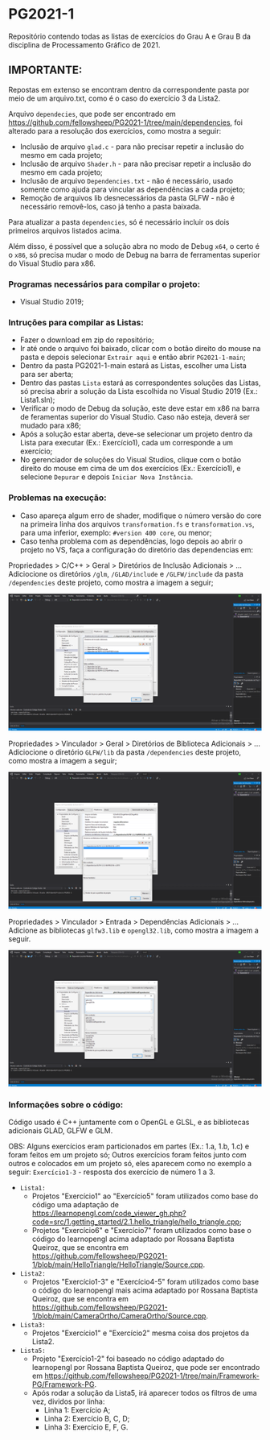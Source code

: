 # PG2021-1
Repositório contendo todas as listas de exercícios do Grau A e Grau B da disciplina de Processamento Gráfico de 2021.

## IMPORTANTE:
Repostas em extenso se encontram dentro da correspondente pasta por meio de um arquivo.txt, como é o caso do exercício 3 da Lista2.

Arquivo `dependecies`, que pode ser encontrado em https://github.com/fellowsheep/PG2021-1/tree/main/dependencies, foi alterado para a resolução dos exercícios, como mostra a seguir:
* Inclusão de arquivo `glad.c` - para não precisar repetir a inclusão do mesmo em cada projeto;
* Inclusão de arquivo `Shader.h` - para não precisar repetir a inclusão do mesmo em cada projeto;
* Inclusão de arquivo `Dependencies.txt` - não é necessário, usado somente como ajuda para vincular as dependências a cada projeto;
* Remoção de arquivos lib desnecessários da pasta GLFW - não é necessário removê-los, caso já tenho a pasta baixada.

Para atualizar a pasta `dependencies`, só é necessário incluir os dois primeiros arquivos listados acima.

Além disso, é possível que a solução abra no modo de Debug `x64`, o certo é o `x86`, só precisa mudar o modo de Debug na barra de ferramentas superior do Visual Studio para x86.

### Programas necessários para compilar o projeto:
- Visual Studio 2019;

### Intruções para compilar as Listas:
- Fazer o download em zip do repositório;
- Ir até onde o arquivo foi baixado, clicar com o botão direito do mouse na pasta e depois selecionar `Extrair aqui` e então abrir `PG2021-1-main`;
- Dentro da pasta PG2021-1-main estará as Listas, escolher uma Lista para ser aberta;
- Dentro das pastas `Lista` estará as correspondentes soluções das Listas, só precisa abrir a solução da Lista escolhida no Visual Studio 2019 (Ex.: Lista1.sln);
- Verificar o modo de Debug da solução, este deve estar em x86 na barra de feramentas superior do Visual Studio. Caso não esteja, deverá ser mudado para x86;
- Após a solução estar aberta, deve-se selecionar um projeto dentro da Lista para executar (Ex.: Exercício1), cada um corresponde a um exercício;
- No gerenciador de soluções do Visual Studios, clique com o botão direito do mouse em cima de um dos exercícios (Ex.: Exercício1), e selecione `Depurar` e depois `Iniciar Nova Instância`.

### Problemas na execução:
* Caso apareça algum erro de shader, modifique o número versão do core na primeira linha dos arquivos `transformation.fs` e `transformation.vs`, para uma inferior, exemplo: `#version 400 core`, ou menor;
* Caso tenha problema com as dependências, logo depois ao abrir o projeto no VS, faça a configuração do diretório das dependencias em:

Propriedades > C/C++ > Geral > Diretórios de Inclusão Adicionais > ... Adiciocione os diretórios `/glm`, `/GLAD/include` e `/GLFW/include` da pasta `/dependencies` deste projeto, como mostra a imagem a seguir;

![C-Geral](readme_images/C-Geral.png)

Propriedades > Vinculador > Geral > Diretórios de Biblioteca Adicionais > ... Adiciocione o diretório `GLFW/lib` da pasta `/dependencies` deste projeto, como mostra a imagem a seguir;

![Vinculador-Geral](readme_images/Vinculador-Geral.png)

Propriedades > Vinculador > Entrada > Dependências Adicionais > ... Adicione as bibliotecas `glfw3.lib` e `opengl32.lib`, como mostra a imagem a seguir.

![Vinculador-Entrada](readme_images/Vinculador-Entrada.png)

### Informações sobre o código:
Código usado é C++ juntamente com o OpenGL e GLSL, e as bibliotecas adicionais GLAD, GLFW e GLM.

OBS: Alguns exercícios eram particionados em partes (Ex.: 1.a, 1.b, 1.c) e foram feitos em um projeto só;
Outros exercícios foram feitos junto com outros e colocados em um projeto só, eles aparecem como no exemplo a seguir: `Exercício1-3` - resposta dos exercício de número 1 a 3.

* `Lista1:`
  - Projetos "Exercício1" ao "Exercício5" foram utilizados como base do código uma adaptação de https://learnopengl.com/code_viewer_gh.php?code=src/1.getting_started/2.1.hello_triangle/hello_triangle.cpp;
  - Projetos "Exercício6" e "Exercício7" foram utilizados como base o código do learnopengl acima adaptado por Rossana Baptista Queiroz, que se encontra em https://github.com/fellowsheep/PG2021-1/blob/main/HelloTriangle/HelloTriangle/Source.cpp.
* `Lista2:`
  - Projetos "Exercício1-3" e "Exercício4-5" foram utilizados como base o código do learnopengl mais acima adaptado por Rossana Baptista Queiroz, que se encontra em https://github.com/fellowsheep/PG2021-1/blob/main/CameraOrtho/CameraOrtho/Source.cpp.
* `Lista3:`
  - Projetos "Exercício1" e "Exercício2" mesma coisa dos projetos da Lista2.
* `Lista5:`
  - Projeto "Exercício1-2" foi baseado no código adaptado do learnopengl por Rossana Baptista Queiroz, que pode ser encontrado em https://github.com/fellowsheep/PG2021-1/tree/main/Framework-PG/Framework-PG.
  - Após rodar a solução da Lista5, irá aparecer todos os filtros de uma vez, dividos por linha:
    - Linha 1: Exercício A;
    - Linha 2: Exercício B, C, D;
    - Linha 3: Exercício E, F, G.
